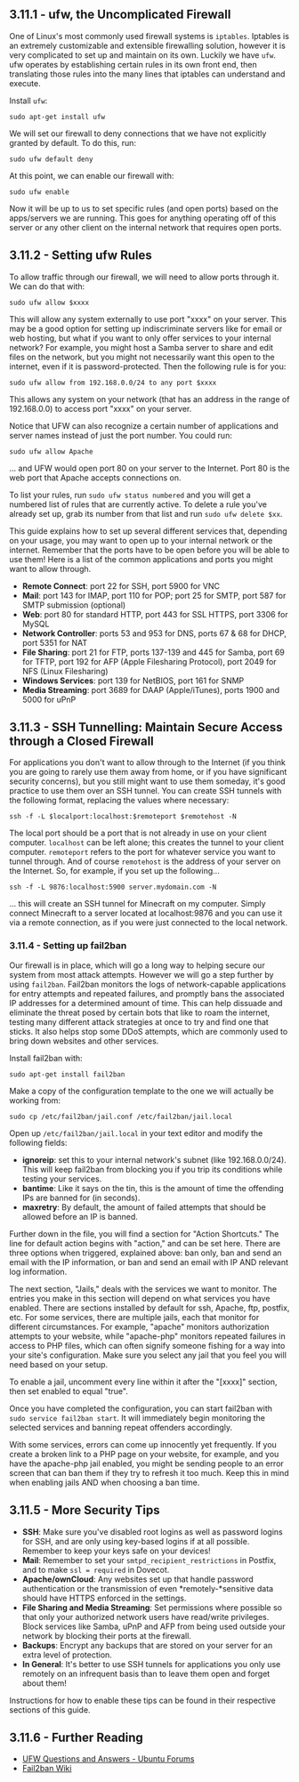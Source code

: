 ## 3.11.1 - ufw, the Uncomplicated Firewall

One of Linux's most commonly used firewall systems is `iptables`. Iptables is an extremely customizable and extensible firewalling solution, however it is very complicated to set up and maintain on its own. Luckily we have `ufw`. ufw operates by establishing certain rules in its own front end, then translating those rules into the many lines that iptables can understand and execute.

Install `ufw`:

`sudo apt-get install ufw` 

We will set our firewall to deny connections that we have not explicitly granted by default. To do this, run:

`sudo ufw default deny`
 
At this point, we can enable our firewall with:

`sudo ufw enable` 

Now it will be up to us to set specific rules (and open ports) based on the apps/servers we are running. This goes for anything operating off of this server or any other client on the internal network that requires open ports.

  
## 3.11.2 - Setting ufw Rules

To allow traffic through our firewall, we will need to allow ports through it. We can do that with:

`sudo ufw allow $xxxx` 

This will allow any system externally to use port "xxxx" on your server. This may be a good option for setting up indiscriminate servers like for email or web hosting, but what if you want to only offer services to your internal network? For example, you might host a Samba server to share and edit files on the network, but you might not necessarily want this open to the internet, even if it is password-protected. Then the following rule is for you:

`sudo ufw allow from 192.168.0.0/24 to any port $xxxx` 

This allows any system on your network (that has an address in the range of 192.168.0.0) to access port "xxxx" on your server.

Notice that UFW can also recognize a certain number of applications and server names instead of just the port number. You could run:

`sudo ufw allow Apache` 

... and UFW would open port 80 on your server to the Internet. Port 80 is the web port that Apache accepts connections on.

To list your rules, run `sudo ufw status numbered` and you will get a numbered list of rules that are currently active. To delete a rule you've already set up, grab its number from that list and run `sudo ufw delete $xx`.

  
This guide explains how to set up several different services that, depending on your usage, you may want to open up to your internal network or the internet. Remember that the ports have to be open before you will be able to use them! Here is a list of the common applications and ports you might want to allow through.

*   **Remote Connect**: port 22 for SSH, port 5900 for VNC
*   **Mail**: port 143 for IMAP, port 110 for POP; port 25 for SMTP, port 587 for SMTP submission (optional)
*   **Web**: port 80 for standard HTTP, port 443 for SSL HTTPS, port 3306 for MySQL
*   **Network Controller**: ports 53 and 953 for DNS, ports 67 & 68 for DHCP, port 5351 for NAT
*   **File Sharing**: port 21 for FTP, ports 137-139 and 445 for Samba, port 69 for TFTP, port 192 for AFP (Apple Filesharing Protocol), port 2049 for NFS (Linux Filesharing)
*   **Windows Services**: port 139 for NetBIOS, port 161 for SNMP
*   **Media Streaming**: port 3689 for DAAP (Apple/iTunes), ports 1900 and 5000 for uPnP

  
## 3.11.3 - SSH Tunnelling: Maintain Secure Access through a Closed Firewall

For applications you don't want to allow through to the Internet (if you think you are going to rarely use them away from home, or if you have significant security concerns), but you still might want to use them someday, it's good practice to use them over an SSH tunnel. You can create SSH tunnels with the following format, replacing the values where necessary:

`ssh -f -L $localport:localhost:$remoteport $remotehost -N`

The local port should be a port that is not already in use on your client computer. `localhost` can be left alone; this creates the tunnel to your client computer. `remoteport` refers to the port for whatever service you want to tunnel through. And of course `remotehost` is the address of your server on the Internet. So, for example, if you set up the following...

`ssh -f -L 9876:localhost:5900 server.mydomain.com -N`
 
... this will create an SSH tunnel for Minecraft on my computer. Simply connect Minecraft to a server located at localhost:9876 and you can use it via a remote connection, as if you were just connected to the local network.

  
### 3.11.4 - Setting up fail2ban

Our firewall is in place, which will go a long way to helping secure our system from most attack attempts. However we will go a step further by using `fail2ban`. Fail2ban monitors the logs of network-capable applications for entry attempts and repeated failures, and promptly bans the associated IP addresses for a determined amount of time. This can help dissuade and eliminate the threat posed by certain bots that like to roam the internet, testing many different attack strategies at once to try and find one that sticks. It also helps stop some DDoS attempts, which are commonly used to bring down websites and other services.

Install fail2ban with:

`sudo apt-get install fail2ban` 

Make a copy of the configuration template to the one we will actually be working from:

`sudo cp /etc/fail2ban/jail.conf /etc/fail2ban/jail.local`
 
Open up `/etc/fail2ban/jail.local` in your text editor and modify the following fields:

*   **ignoreip**: set this to your internal network's subnet (like 192.168.0.0/24). This will keep fail2ban from blocking you if you trip its conditions while testing your services.
*   **bantime**: Like it says on the tin, this is the amount of time the offending IPs are banned for (in seconds).
*   **maxretry**: By default, the amount of failed attempts that should be allowed before an IP is banned.

Further down in the file, you will find a section for "Action Shortcuts." The line for default action begins with "action," and can be set here. There are three options when triggered, explained above: ban only, ban and send an email with the IP information, or ban and send an email with IP AND relevant log information.

The next section, "Jails," deals with the services we want to monitor. The entries you make in this section will depend on what services you have enabled. There are sections installed by default for ssh, Apache, ftp, postfix, etc. For some services, there are multiple jails, each that monitor for different circumstances. For example, "apache" monitors authorization attempts to your website, while "apache-php" monitors repeated failures in access to PHP files, which can often signify someone fishing for a way into your site's configuration. Make sure you select any jail that you feel you will need based on your setup.

To enable a jail, uncomment every line within it after the "[xxxx]" section, then set enabled to equal "true".

Once you have completed the configuration, you can start fail2ban with `sudo service fail2ban start`. It will immediately begin monitoring the selected services and banning repeat offenders accordingly.

With some services, errors can come up innocently yet frequently. If you create a broken link to a PHP page on your website, for example, and you have the apache-php jail enabled, you might be sending people to an error screen that can ban them if they try to refresh it too much. Keep this in mind when enabling jails AND when choosing a ban time. 

  
## 3.11.5 - More Security Tips

*   **SSH**: Make sure you've disabled root logins as well as password logins for SSH, and are only using key-based logins if at all possible. Remember to keep your keys safe on your devices!
*   **Mail**: Remember to set your `smtpd_recipient_restrictions` in Postfix, and to make `ssl = required` in Dovecot.
*   **Apache/ownCloud**: Any websites set up that handle password authentication or the transmission of even *remotely-*sensitive data should have HTTPS enforced in the settings.
*   **File Sharing and Media Streaming**: Set permissions where possible so that only your authorized network users have read/write privileges. Block services like Samba, uPnP and AFP from being used outside your network by blocking their ports at the firewall.
*   **Backups**: Encrypt any backups that are stored on your server for an extra level of protection.
*   **In General**: It's better to use SSH tunnels for applications you only use remotely on an infrequent basis than to leave them open and forget about them!

Instructions for how to enable these tips can be found in their respective sections of this guide.

  
## 3.11.6 - Further Reading

*   [UFW Questions and Answers - Ubuntu Forums][1]
*   [Fail2ban Wiki][2]

 [1]: http://ubuntuforums.org/showthread.php?t=823741
 [2]: http://www.fail2ban.org/wiki/index.php/Main_Page